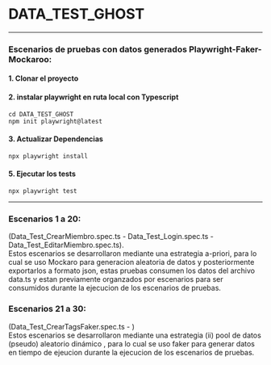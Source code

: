 # DATA_TEST_GHOST

***
### Escenarios de pruebas con datos generados Playwright-Faker-Mockaroo:

#### 1. Clonar el proyecto
#### 2. instalar playwright en ruta local con Typescript
```
cd DATA_TEST_GHOST 
npm init playwright@latest
```
#### 3. Actualizar Dependencias
```
npx playwright install  
```
#### 5. Ejecutar los tests
```
npx playwright test
```
***
### Escenarios 1 a 20: 
(Data_Test_CrearMiembro.spec.ts - Data_Test_Login.spec.ts - Data_Test_EditarMiembro.spec.ts).             
Estos escenarios se desarrollaron mediante una estrategia a-priori, para lo cual se uso Mockaro para generacion aleatoria de datos y posteriormente exportarlos a formato json, estas pruebas consumen los datos del archivo data.ts y estan previamente organzados por escenarios para ser consumidos durante la ejecucion de los escenarios de pruebas. 

### Escenarios 21 a 30:
(Data_Test_CrearTagsFaker.spec.ts - )           
Estos escenarios se desarrollaron mediante una estrategia (ii) pool de datos (pseudo) aleatorio dinámico , para lo cual se uso faker para generar datos en tiempo de ejeucion durante la ejecucion de los escenarios de pruebas. 
